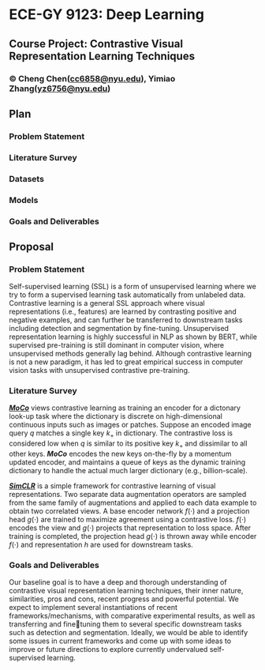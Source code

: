 # ECE-GY 9123: Deep Learning

## Course Project: Contrastive Visual Representation Learning Techniques

### ©️ Cheng Chen(cc6858@nyu.edu), Yimiao Zhang(yz6756@nyu.edu)

## Plan

### Problem Statement

### Literature Survey

### Datasets

### Models

### Goals and Deliverables

## Proposal

### Problem Statement

Self-supervised learning (SSL) is a form of unsupervised learning where we try to form a supervised learning task automatically from unlabeled data. Contrastive learning is a general SSL approach where visual representations (i.e., features) are learned by contrasting positive and negative examples, and can further be transferred to downstream tasks including detection and segmentation by fine-tuning. Unsupervised representation learning is highly successful in NLP as shown by BERT, while supervised pre-training is still dominant in computer vision, where unsupervised methods generally lag behind. Although contrastive learning is not a new paradigm, it has led to great empirical success in computer vision tasks with unsupervised contrastive pre-training.

### Literature Survey

***[MoCo][2]*** views contrastive learning as training an encoder for a dictonary look-up task where the dictionary is discrete on high-dimensional continuous inputs such as images or patches. Suppose an encoded image query $q$ matches a single key $k_+$ in dictionary. The contrastive loss is considered low when $q$ is similar to its positive key $k_+$ and dissimilar to all other keys. ***MoCo*** encodes the new keys on-the-fly by a momentum updated encoder, and maintains a queue of keys as the dynamic training dictionary to handle the actual much larger dictionary (e.g., billion-scale).

***[SimCLR][3]*** is a simple framework for contrastive learning of visual representations. Two separate data augmentation operators are sampled from the same family of augmentations and applied to each data example to obtain two correlated views. A base encoder network $f(\cdot)$ and a projection head $g(\cdot)$ are trained to maximize agreement using a contrastive loss. $f(\cdot)$ encodes the view and $g(\cdot)$ projects that representation to loss space. After training is completed, the projection head $g(\cdot)$ is thrown away while encoder $f(\cdot)$ and representation $h$ are used for downstream tasks.

### Goals and Deliverables

Our baseline goal is to have a deep and thorough understanding of contrastive visual representation learning techniques, their inner nature, similarities, pros and cons, recent progress and powerful potential. We expect to implement several instantiations of recent frameworks/mechanisms, with comparative experimental results, as well as transferring and finetuning them to several specific downstream tasks such as detection and segmentation. Ideally, we would be able to identify some issues in current frameworks and come up with some ideas to improve or future directions to explore currently undervalued self-supervised learning.

[1]: https://arxiv.org/abs/1810.04805	"BERT"
[2]: https://arxiv.org/abs/1911.05722	"MoCo"
[3]: https://arxiv.org/abs/2006.10029	"SimCLR"